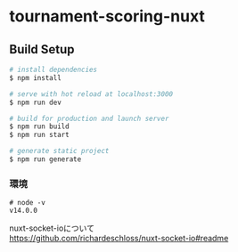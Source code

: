 # tournament-scoring-nuxt

## Build Setup

```bash
# install dependencies
$ npm install

# serve with hot reload at localhost:3000
$ npm run dev

# build for production and launch server
$ npm run build
$ npm run start

# generate static project
$ npm run generate
```

### 環境

```
# node -v
v14.0.0
```
nuxt-socket-ioについて  
https://github.com/richardeschloss/nuxt-socket-io#readme
